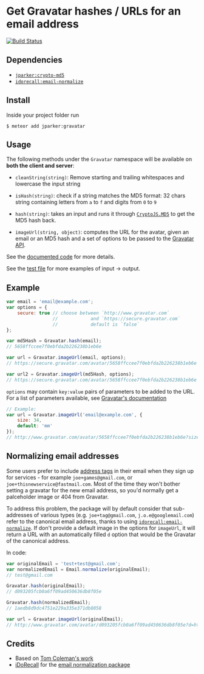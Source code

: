 # Get Gravatar hashes / URLs for an email address

[![Build Status](https://travis-ci.org/p-j/meteor-gravatar.svg)](https://travis-ci.org/p-j/meteor-gravatar)

Dependencies
----------
- [`jparker:crypto-md5`](https://github.com/p-j/meteor-crypto-md5)
- [`idorecall:email-normalize`]((https://github.com/iDoRecall/email-normalize))

Install
-------

Inside your project folder run
```
$ meteor add jparker:gravatar
```

Usage
-----

The following methods under the `Gravatar` namespace will be available
on **both the client and server**:

* `cleanString(string)`: Remove starting and trailing whitespaces and lowercase the input string

* `isHash(string)`: check if a string matches the MD5 format: 32 chars string containing letters from `a` to `f` and digits from `0` to `9`

* `hash(string)`: takes an input and runs it through [`CryptoJS.MD5`](https://github.com/p-j/meteor-crypto-md5) to get the MD5 hash back.

* `imageUrl(string, object)`: computes the URL for the avatar, given an email or an MD5 hash and a set of options to be passed to the [Gravatar API](https://en.gravatar.com/site/implement/images/).

See the [documented code](https://github.com/p-j/meteor-gravatar/blob/master/gravatar.js) for more details.

See the [test file](https://github.com/p-j/meteor-gravatar/blob/master/tests/tests.js) for more examples of input -> output.

Example
-------

```javascript
var email = 'email@example.com';
var options = { 
    secure: true // choose between `http://www.gravatar.com` 
                 //            and `https://secure.gravatar.com`
                 //            default is `false`
}; 

var md5Hash = Gravatar.hash(email);
// 5658ffccee7f0ebfda2b226238b1eb6e

var url = Gravatar.imageUrl(email, options);
// https://secure.gravatar.com/avatar/5658ffccee7f0ebfda2b226238b1eb6e

var url2 = Gravatar.imageUrl(md5Hash, options);
// https://secure.gravatar.com/avatar/5658ffccee7f0ebfda2b226238b1eb6e
```

`options` may contain `key:value` pairs of parameters to be added to the URL. For a list of parameters available, see [Gravatar's documentation](http://en.gravatar.com/site/implement/images/)

```javascript
// Example:
var url = Gravatar.imageUrl('email@example.com', {
    size: 34,
    default: 'mm'
});
// http://www.gravatar.com/avatar/5658ffccee7f0ebfda2b226238b1eb6e?size=34&default=mm
```

## Normalizing email addresses

Some users prefer to include [address tags](https://en.wikipedia.org/wiki/Email_address#Sub-addressing) in their email when they sign up for services - for example `joe+games@gmail.com`, or `joe+thisnewservice@fastmail.com`. Most of the time they won't bother setting a gravatar for the new email address, so you'd normally get a palceholder image or 404 from Gravatar.

To address this problem, the package will by default consider that sub-addresses of various types (e.g. `joe+tag@gmail.com`, `j.o.e@googlemail.com`) refer to the canonical email address, thanks to using  [`idorecall:email-normalize`](https://github.com/iDoRecall/email-normalize). If don't provide a default image in the options for `imageUrl`, it will return a URL with an automatically filled `d` option that would be the Gravatar of the canonical address.

In code:

```javascript
var originalEmail = 'test+test@gmail.com';
var normalizedEmail = Email.normalize(originalEmail);
// test@gmail.com

Gravatar.hash(originalEmail);
// d093205fcb0a6ff09ad450636db8f05e

Gravatar.hash(normalizedEmail);
// 1aedb8d9dc4751e229a335e371db8058

var url = Gravatar.imageUrl(originalEmail);
// http://www.gravatar.com/avatar/d093205fcb0a6ff09ad450636db8f05e?d=http%3A%2F%2Fwww.gravatar.com%2Favatar%2F1aedb8d9dc4751e229a335e371db8058
```

Credits
-------

* Based on [Tom Coleman's work](https://github.com/tmeasday/meteor-gravatar)
* [iDoRecall](https://idorecall.com) for the [email normalization package]((https://github.com/iDoRecall/email-normalize))
